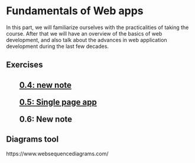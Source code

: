 <h1> Fundamentals of Web apps </h1>

In this part, we will familiarize ourselves with the practicalities of taking the course. After that we will have an overview of the basics of web development, and also talk about the advances in web application development during the last few decades.

<h2>Exercises<h2>
  <il> 
    <a href="https://github.com/Victormpr1337/Full-Stack-Open-2022-Exercises/blob/main/Part%200/0.4.md"><ul> 0.4: new note </ul></a>
    <a href="https://github.com/Victormpr1337/Full-Stack-Open-2022-Exercises/blob/main/Part%200/0.5.md"><ul> 0.5: Single page app </ul></a>
    <ul> 0.6: New note </ul>
  </il>  
  <h2> Diagrams tool </h2>
  https://www.websequencediagrams.com/

